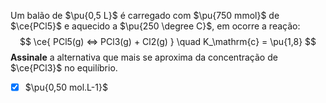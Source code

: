Um balão de $\pu{0,5 L}$ é carregado com $\pu{750 mmol}$ de $\ce{PCl5}$ e aquecido a $\pu{250 \degree C}$, em ocorre a reação:
$$
    \ce{ PCl5(g) <=> PCl3(g) + Cl2(g) } \quad K_\mathrm{c} = \pu{1,8}
$$
**Assinale** a alternativa que mais se aproxima da concentração de $\ce{PCl3}$ no equilíbrio.

- [x] $\pu{0,50 mol.L-1}$

